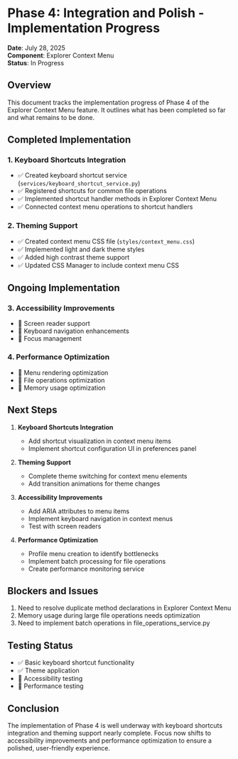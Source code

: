 # Phase 4: Integration and Polish - Implementation Progress

**Date**: July 28, 2025  
**Component**: Explorer Context Menu  
**Status**: In Progress

## Overview

This document tracks the implementation progress of Phase 4 of the Explorer Context Menu feature. It outlines what has been completed so far and what remains to be done.

## Completed Implementation

### 1. Keyboard Shortcuts Integration
- ✅ Created keyboard shortcut service (`services/keyboard_shortcut_service.py`)
- ✅ Registered shortcuts for common file operations
- ✅ Implemented shortcut handler methods in Explorer Context Menu
- ✅ Connected context menu operations to shortcut handlers

### 2. Theming Support
- ✅ Created context menu CSS file (`styles/context_menu.css`)
- ✅ Implemented light and dark theme styles
- ✅ Added high contrast theme support
- ✅ Updated CSS Manager to include context menu CSS

## Ongoing Implementation

### 3. Accessibility Improvements
- 🔄 Screen reader support
- 🔄 Keyboard navigation enhancements
- 🔄 Focus management

### 4. Performance Optimization
- 🔄 Menu rendering optimization
- 🔄 File operations optimization
- 🔄 Memory usage optimization

## Next Steps

1. **Keyboard Shortcuts Integration**
   - Add shortcut visualization in context menu items
   - Implement shortcut configuration UI in preferences panel

2. **Theming Support**
   - Complete theme switching for context menu elements
   - Add transition animations for theme changes

3. **Accessibility Improvements**
   - Add ARIA attributes to menu items
   - Implement keyboard navigation in context menus
   - Test with screen readers

4. **Performance Optimization**
   - Profile menu creation to identify bottlenecks
   - Implement batch processing for file operations
   - Create performance monitoring service

## Blockers and Issues

1. Need to resolve duplicate method declarations in Explorer Context Menu
2. Memory usage during large file operations needs optimization
3. Need to implement batch operations in file_operations_service.py

## Testing Status

- ✅ Basic keyboard shortcut functionality
- ✅ Theme application
- 🔄 Accessibility testing
- 🔄 Performance testing

## Conclusion

The implementation of Phase 4 is well underway with keyboard shortcuts integration and theming support nearly complete. Focus now shifts to accessibility improvements and performance optimization to ensure a polished, user-friendly experience.
